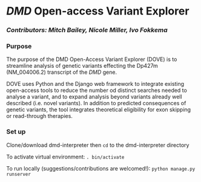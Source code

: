 # _DMD_ Open-access Variant Explorer

### _Contributors: Mitch Bailey, Nicole Miller, Ivo Fokkema_

### Purpose
The purpose of the DMD Open-Access Variant Explorer (DOVE) is to streamline analysis of genetic variants effecting the Dp427m (NM_004006.2) transcript of the _DMD_ gene.

DOVE uses Python and the Django web framework to integrate existing open-access tools to reduce the number od distinct searches needed to analyse a variant, and to expand analysis beyond variants already well described (i.e. novel variants). In addition to predicted consequences of genetic variants, the tool integrates theoretical eligibility for exon skipping or read-through therapies.

### Set up
Clone/download dmd-interpreter then ```cd``` to the dmd-interpreter directory

To activate virtual environment:
```. bin/activate```

To run locally (suggestions/contributions are welcomed!):
```python manage.py runserver```
